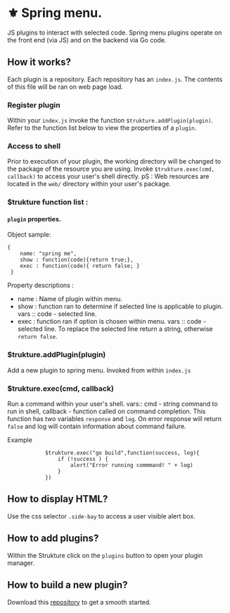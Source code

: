 # ⚜️ Spring menu.

JS plugins to interact with selected code. Spring menu plugins operate on the front end (via JS) and on the backend via Go code.

## How it works?
Each plugin is a repository. Each repository has an `index.js`. The contents of this file will be ran on web page load.

### Register plugin
Within your `index.js` invoke the function `$trukture.addPlugin(plugin)`. Refer to the function list below to view the properties  of a `plugin`.

### Access to shell
Prior to execution of your plugin, the working directory will be changed to the package of the resource you are using. Invoke `$trukture.exec(cmd, callback)` to access your user's shell directly.
pS : Web resources are located in the `web/` directory within your user's package.

### $trukture function list :

#### `plugin` properties.
Object sample:

	{
     	name: "spring me",
     	show : function(code){return true;},
     	exec : function(code){ return false; }
     }

Property descriptions :

- name : Name of plugin within  menu.
- show : function ran to determine if selected line is applicable to plugin. vars :: code  - selected line.
- exec : function ran if option is chosen within menu. vars :: code - selected line. To replace the selected line return a string, otherwise `return false`. 

### $trukture.addPlugin(plugin)
Add a new plugin to spring menu. Invoked from within `index.js`

### $trukture.exec(cmd, callback)
Run a command within your user's shell. vars:: cmd - string command to run in shell, callback - function called on command completion. This function has two variables `response` and `log`.  On error response will return `false` and log will contain information about command failure.

Example

	
     		 	$trukture.exec("go build",function(success, log){
     		 		if (!success ) {
     		 			alert("Error running commmand! " + log)
     		 		}
     		 	})

## How to display HTML?
Use the css selector `.side-bay` to access a user visible alert box.

## How to add plugins?
Within the Strukture click on the `plugins` button to open your plugin manager.

## How to build a new plugin?

Download this [repository](https://github.com/thestrukture/GoGet) to get a smooth started.
